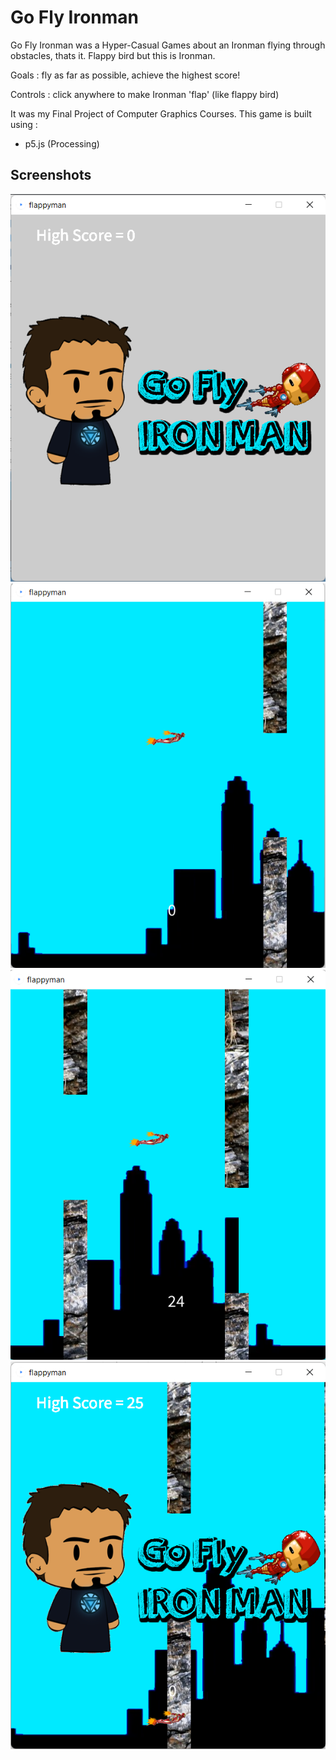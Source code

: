 # Go Fly Ironman

Go Fly Ironman was a Hyper-Casual Games about an Ironman flying through obstacles, thats it. Flappy bird but this is Ironman.

Goals : fly as far as possible, achieve the highest score!

Controls : click anywhere to make Ironman 'flap' (like flappy bird)

It was my Final Project of Computer Graphics Courses.
This game is built using :
- p5.js (Processing)

## Screenshots
![Screenshot_1](https://raw.githubusercontent.com/handyaputra/GoFlyIronman/master/SS%201.png)
![Screenshot_2](https://raw.githubusercontent.com/handyaputra/GoFlyIronman/master/SS%202.png)
![Screenshot_3](https://raw.githubusercontent.com/handyaputra/GoFlyIronman/master/SS%203.png)
![Screenshot_4](https://raw.githubusercontent.com/handyaputra/GoFlyIronman/master/SS%204.png)
